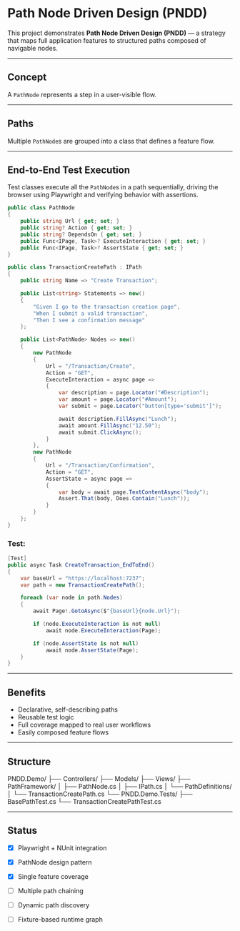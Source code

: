 # Path Node Driven Design (PNDD)

This project demonstrates **Path Node Driven Design (PNDD)** — a strategy that maps full application features to structured paths composed of navigable nodes.

---

## Concept

A `PathNode` represents a step in a user-visible flow.

---

## Paths

Multiple `PathNode`s are grouped into a class that defines a feature flow.

---

## End-to-End Test Execution

Test classes execute all the `PathNode`s in a path sequentially, driving the browser using Playwright and verifying behavior with assertions.

```cs
public class PathNode
{
    public string Url { get; set; }
    public string? Action { get; set; }
    public string? DependsOn { get; set; }
    public Func<IPage, Task>? ExecuteInteraction { get; set; }
    public Func<IPage, Task>? AssertState { get; set; }
}

public class TransactionCreatePath : IPath
{
    public string Name => "Create Transaction";

    public List<string> Statements => new()
    {
        "Given I go to the transaction creation page",
        "When I submit a valid transaction",
        "Then I see a confirmation message"
    };

    public List<PathNode> Nodes => new()
    {
        new PathNode
        {
            Url = "/Transaction/Create",
            Action = "GET",
            ExecuteInteraction = async page =>
            {
                var description = page.Locator("#Description");
                var amount = page.Locator("#Amount");
                var submit = page.Locator("button[type='submit']");

                await description.FillAsync("Lunch");
                await amount.FillAsync("12.50");
                await submit.ClickAsync();
            }
        },
        new PathNode
        {
            Url = "/Transaction/Confirmation",
            Action = "GET",
            AssertState = async page =>
            {
                var body = await page.TextContentAsync("body");
                Assert.That(body, Does.Contain("Lunch"));
            }
        }
    };
}
```

### Test:

```cs
[Test]
public async Task CreateTransaction_EndToEnd()
{
    var baseUrl = "https://localhost:7237";
    var path = new TransactionCreatePath();

    foreach (var node in path.Nodes)
    {
        await Page!.GotoAsync($"{baseUrl}{node.Url}");

        if (node.ExecuteInteraction is not null)
            await node.ExecuteInteraction(Page);

        if (node.AssertState is not null)
            await node.AssertState(Page);
    }
}
```

---

## Benefits

- Declarative, self-describing paths  
- Reusable test logic  
- Full coverage mapped to real user workflows  
- Easily composed feature flows

---

## Structure
PNDD.Demo/
├── Controllers/
├── Models/
├── Views/
├── PathFramework/
│ ├── PathNode.cs
│ ├── IPath.cs
│ └── PathDefinitions/
│ └── TransactionCreatePath.cs
└── PNDD.Demo.Tests/
├── BasePathTest.cs
└── TransactionCreatePathTest.cs


---

## Status

- [x] Playwright + NUnit integration  
- [x] PathNode design pattern  
- [x] Single feature coverage  
- [ ] Multiple path chaining  
- [ ] Dynamic path discovery  
- [ ] Fixture-based runtime graph

